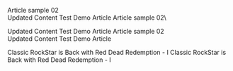 Article sample 02\
Updated Content
Test
Demo Article
Article sample 02\

Updated Content
Test
Demo Article
Article sample 02\
Updated Content
Test
Demo Article

Classic RockStar is Back with Red Dead Redemption - I
Classic RockStar is Back with Red Dead Redemption - I
